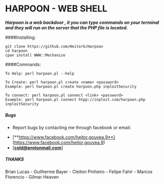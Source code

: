 # HARPOON - WEB SHELL

***Harpoon is a web backdoor , it you can type commands on your terminal and they will run on the server that the PHP file is located.***

####Installing:

    git clone https://github.com/HeitorG/Harpoon
    cd harpoon
   	cpan install WWW::Mechanize

####Commands:
	
	To Help: perl harpoon.pl --help
  	
  	To Create: perl harpoon.pl create <name> <password>
	Example: perl harpoon.pl create harpoon.php inploitSecurity
	
	To connect: perl harpoon.pl connect <link> <password>
	Example: perl harpoon.pl connect htpp://inploit.com/harpoon.php inploitSecurity


##### Bugs

- Report bugs by contacting me through facebook or email:
* [**https://www.facebook.com/heitor.gouvea.9**] (https://www.facebook.com/heitor.gouvea.9)
* [**cold@protonmail.com**]

##### THANKS

Brian Lucas - Guilherme Bayer - Cleiton Pinheiro - Felipe Fahir - Marcos Florencio - Gilmar Heaven
